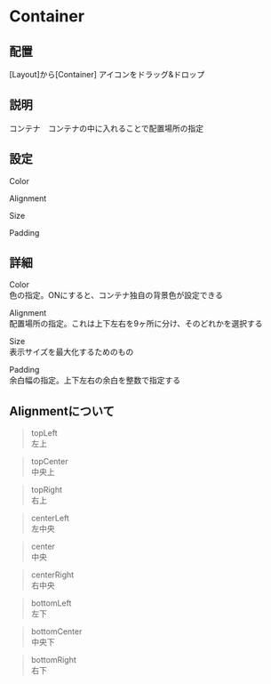# Container

## 配置

[Layout]から[Container]  アイコンをドラッグ&ドロップ

## 説明

コンテナ　コンテナの中に入れることで配置場所の指定

## 設定

Color

Alignment

Size

Padding

## 詳細

Color  
色の指定。ONにすると、コンテナ独自の背景色が設定できる

Alignment  
配置場所の指定。これは上下左右を9ヶ所に分け、そのどれかを選択する

Size  
表示サイズを最大化するためのもの

Padding  
余白幅の指定。上下左右の余白を整数で指定する

## Alignmentについて

>topLeft  
左上

>topCenter  
中央上

>topRight  
右上

>centerLeft  
左中央

>center  
中央

>centerRight  
右中央

>bottomLeft  
左下

>bottomCenter  
中央下

>bottomRight  
右下